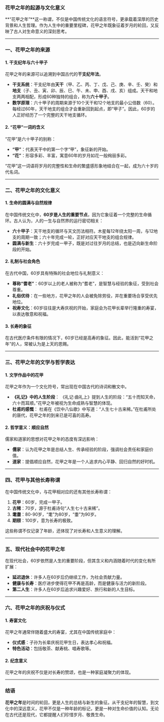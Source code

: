 ### 花甲之年的起源与文化意义

**“花甲之年”**这一称谓，不仅是中国传统文化的语言符号，更承载着深厚的历史背景和人生哲理。作为人生中的重要里程碑，花甲之年既象征着岁月的轮回，又反映了古人对生命意义的深刻思考。

---

### 一、花甲之年的来源

#### 1. 干支纪年与六十甲子

花甲之年的来源可以追溯到中国古代的**干支纪年法**。
- **干支系统**：干支纪年由**天干**（甲、乙、丙、丁、戊、己、庚、辛、壬、癸）和**地支**（子、丑、寅、卯、辰、巳、午、未、申、酉、戌、亥）组成。天干和地支两两相配，形成60种独特的组合，称为**六十甲子**。
- **数学原理**：六十甲子的周期来源于10个天干和12个地支的最小公倍数（60）。每经过60年，天干地支的组合才会重新回到起点，即“甲子”。因此，60岁的人正好经历了一个完整的天干地支循环。

#### 2. “花甲”一词的含义

“花甲”是六十甲子的别称：
- **“甲”**：代表天干中的第一个字“甲”，象征新的开始。
- **“花”**：形容多彩、丰富，寓意60年的岁月如花一般绚丽多彩。

“花甲”这一词语将岁月的完整性和生命的繁盛感形象地结合在一起，成为六十岁的代名词。

---

### 二、花甲之年的文化意义

#### 1. 生命的圆满与自然规律

在中国传统文化中，**60岁是人生的重要节点**，因为它象征着一个完整的生命循环。古人认为，人的一生与自然界的运行密切相关：
- **六十甲子**：天干地支的循环与天文历法相符。木星每12年绕太阳一周，与12地支的周期一致；六十年完成一轮，正好对应天干地支的组合规律。
- **圆满与新生**：六十岁完成一甲子，既是对过往岁月的总结，也是迈向新生命阶段的开始。

#### 2. 礼制与社会角色

在古代中国，60岁具有特殊的社会地位与礼制意义：
- **尊称“耆老”**：60岁以上的老人被称为“耆老”，是智慧与经验的象征，受到社会尊重。
- **礼俗优待**：在一些地方，花甲之年的人会被免除劳役，并在重要场合享受优先地位。
- **祝寿文化**：60岁往往是大寿庆祝的开始，家庭会为花甲长辈举行隆重的寿宴，以表达敬意和祝福。

#### 3. 长寿的象征

在古代医疗条件有限的情况下，60岁已经是高寿的象征。因此，能活到“花甲之年”的人，常被认为是上天的恩赐。

---

### 三、花甲之年的文学与哲学表达

#### 1. 文学作品中的花甲

花甲之年作为一个文化符号，常出现在中国古代的诗词和散文中。
- **《礼记》中的人生阶段**：
  《礼记·曲礼上》提到人生的阶段：“五十而知天命，六十而耳顺。”花甲之年被视为生命成熟与智慧的体现。
- **杜甫的感慨**：
  杜甫在《饮中八仙歌》中写道：“人生七十古来稀。”在杜甫所处的唐代，花甲之年的到来已是可喜的高寿。

#### 2. 哲学意义：顺应自然

儒家和道家的思想对花甲之年的态度有深远影响：
- **儒家**：认为花甲之年是总结人生、传承经验的阶段，强调社会责任和家庭价值。
- **道家**：提倡顺应自然，花甲之年是一个人追求内心平静、回归自然的好时机。

---

### 四、花甲与其他长寿称谓

在中国传统文化中，与花甲相对应的还有其他长寿称谓：
1. **花甲**：60岁，完成一甲子。
2. **古稀**：70岁，源于杜甫诗句“人生七十古来稀”。
3. **耄耋**：80-90岁，“耄”为80岁，“耋”为90岁。
4. **期颐**：100岁，意为长寿的极致。

这些称谓不仅记录了年龄，还体现了对长寿和人生意义的理解。

---

### 五、现代社会中的花甲之年

在现代社会，60岁依然是人生的重要阶段，但其含义和内涵随着时代的变化有所扩展：
- **延迟退休**：许多人在60岁后仍继续工作，为社会贡献力量。
- **健康与长寿**：医疗进步使得花甲不再是高龄，而是健康与活力的新阶段。
- **第二人生**：许多人在60岁后追求兴趣爱好、旅行和新的人生目标。

---

### 六、花甲之年的庆祝与仪式

#### 1. 寿宴文化

花甲之年通常伴随着盛大的寿宴，尤其在中国传统家庭中：
- **仪式感**：子孙为长辈庆祝花甲生日，表达孝心和祝福。
- **特色活动**：包括敬茶、献寿桃、唱寿歌等。

#### 2. 纪念意义

花甲之年的庆祝不仅是对长寿的赞颂，也是一种家庭凝聚力的体现。

---

### 结语

**花甲之年**是时间的轮回，更是人生的总结与新生的象征。从干支纪年的智慧，到文化中的深远意义，花甲不仅是一种年龄的标记，更是一种对生命价值的认知。无论在古代还是现代，它都提醒人们珍惜岁月、敬畏生命。

